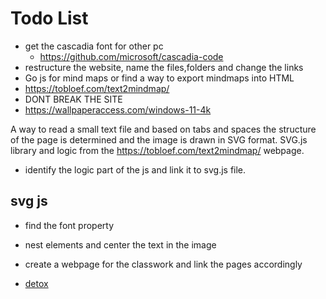 # Todo List

- get the cascadia font for other pc
  - https://github.com/microsoft/cascadia-code
- restructure the website, name the files,folders and change the links
- Go js for mind maps or find a way to export mindmaps into HTML
- https://tobloef.com/text2mindmap/
- DONT BREAK THE SITE
- https://wallpaperaccess.com/windows-11-4k

A way to read a small text file and based on tabs and spaces the structure of the page is determined and the image is drawn in SVG format.
SVG.js library and logic from the https://tobloef.com/text2mindmap/ webpage.

- identify the logic part of the js and link it to svg.js file.

## svg js

- find the font property
- nest elements and center the text in the image
- create a webpage for the classwork and link the pages accordingly

- [detox](https://www.bigbasket.com/pd/40120804/girnar-green-tea-detoxdesi-kahwa-25-g/?z=MzE0OTkyNTYwMQ&utm_source=google&utm_medium=cpc&utm_campaign=Ahmedabad-Gandhinagar-PLA%2F&gclid=EAIaIQobChMI_-zBgL72_AIVqZpmAh0V1A3tEAQYASABEgLHmfD_BwE)
